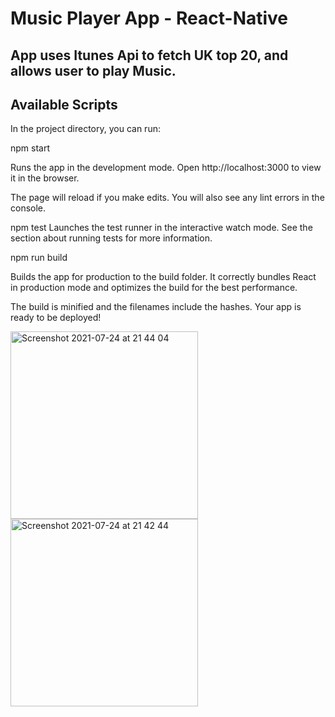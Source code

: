 # Music Player App - React-Native

## App uses Itunes Api to fetch UK top 20, and allows user to play Music. 

## Available Scripts

 In the project directory, you can run:

npm start

Runs the app in the development mode.
Open http://localhost:3000 to view it in the browser.

The page will reload if you make edits.
You will also see any lint errors in the console.

npm test
Launches the test runner in the interactive watch mode.
See the section about running tests for more information.

npm run build

Builds the app for production to the build folder.
It correctly bundles React in production mode and optimizes the build for the best performance.

The build is minified and the filenames include the hashes.
Your app is ready to be deployed!

<img width="300"  alt="Screenshot 2021-07-24 at 21 44 04" src="https://user-images.githubusercontent.com/82512601/129206547-581d3cf5-d58f-43ed-aef0-451b36b1b02b.png">            <img width="300" alt="Screenshot 2021-07-24 at 21 42 44" src="https://user-images.githubusercontent.com/82512601/129206565-e5391ebf-a0b5-40bd-96dc-d0a87d960b57.png">





